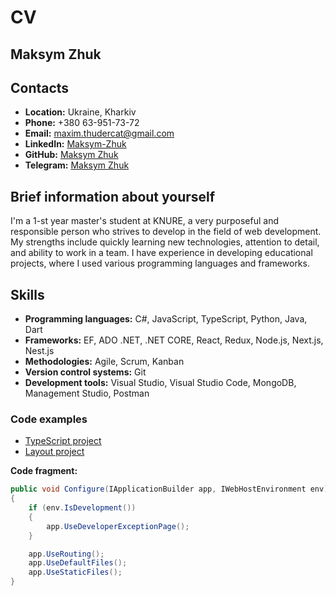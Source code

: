 # CV

## Maksym Zhuk

## Contacts

- **Location:** Ukraine, Kharkiv
- **Phone:** +380 63-951-73-72
- **Email:** maxim.thudercat@gmail.com
- **LinkedIn:** [Maksym-Zhuk](https://www.linkedin.com/in/maksym-zhuk-8971862b1/)
- **GitHub:** [Maksym Zhuk](https://github.com/TheForgem4ster)
- **Telegram:** [Maksym Zhuk](https://t.me/TheForgem4ster)

## Brief information about yourself

I'm a 1-st year master's student at KNURE, a very purposeful and responsible person who strives to develop in the field of web development. My strengths include quickly learning new technologies, attention to detail, and ability to work in a team. I have experience in developing educational projects, where I used various programming languages ​​and frameworks.

## Skills

- **Programming languages:** C#, JavaScript, TypeScript, Python, Java, Dart
- **Frameworks:** EF, ADO .NET, .NET CORE, React, Redux, Node.js, Next.js, Nest.js
- **Methodologies:** Agile, Scrum, Kanban
- **Version control systems:** Git
- **Development tools:** Visual Studio, Visual Studio Code, MongoDB, Management Studio, Postman

### Code examples

- [TypeScript project](https://github.com/TheForgem4ster/Music-Platforms)
- [Layout project](https://github.com/TheForgem4ster/EPAM_Website)

**Code fragment:**

```csharp
public void Configure(IApplicationBuilder app, IWebHostEnvironment env)
{
    if (env.IsDevelopment())
    {
        app.UseDeveloperExceptionPage();
    }

    app.UseRouting();
    app.UseDefaultFiles();
    app.UseStaticFiles();
}
```
